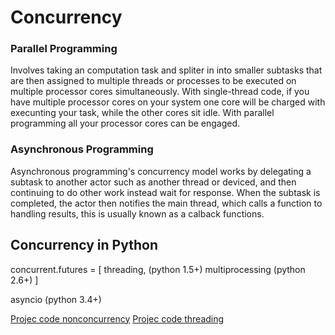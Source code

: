 # Concurrency

### Parallel Programming
Involves taking an computation task and spliter
in into smaller subtasks that are then assigned
to multiple threads or processes to be executed on
multiple  processor cores simultaneously.
With single-thread code, if you have multiple processor
cores on your system one core will be charged with execunting
your task, while the other cores sit idle.
With parallel programming all your processor cores
can be engaged.


### Asynchronous Programming

Asynchronous programming's concurrency model works
by delegating a subtask to another actor such as another
thread or deviced, and then continuing to do other work
instead wait for response. When the subtask is completed,
the actor then notifies the main thread, which calls a function
to handling results, this is usually known as a calback functions.


## Concurrency in Python

concurrent.futures = [
  threading, (python 1.5+)
  multiprocessing (python 2.6+)
]

asyncio (python 3.4+)





[Projec code nonconcurrency](./thumbnail-nonconcurrency)
[Projec code threading](./thumbnail-threading)
